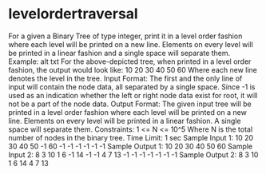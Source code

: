 # levelordertraversal
For a given a Binary Tree of type integer, print it in a level order fashion where each level will be printed on a new line. Elements on every level will be printed in a linear fashion and a single space will separate them. Example: alt txt  For the above-depicted tree, when printed in a level order fashion, the output would look like:  10 20 30  40 50 60 Where each new line denotes the level in the tree. Input Format: The first and the only line of input will contain the node data, all separated by a single space. Since -1 is used as an indication whether the left or right node data exist for root, it will not be a part of the node data. Output Format: The given input tree will be printed in a level order fashion where each level will be printed on a new line.  Elements on every level will be printed in a linear fashion. A single space will separate them. Constraints: 1 &lt;= N &lt;= 10^5 Where N is the total number of nodes in the binary tree.  Time Limit: 1 sec Sample Input 1: 10 20 30 40 50 -1 60 -1 -1 -1 -1 -1 -1  Sample Output 1: 10  20 30  40 50 60  Sample Input 2: 8 3 10 1 6 -1 14 -1 -1 4 7 13 -1 -1 -1 -1 -1 -1 -1 Sample Output 2: 8  3 10  1 6 14  4 7 13 
